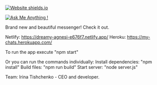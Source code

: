 [![Website shields.io](https://img.shields.io/website-up-down-green-red/http/shields.io.svg)](http://shields.io/)

[![Ask Me Anything !](https://img.shields.io/badge/Ask%20me-anything-1abc9c.svg)](https://GitHub.com/Naereen/ama)

Brand new and beautiful messenger! Check it out.

Netlify: https://dreamy-agnesi-e676f7.netlify.app/
Heroku: https://my-chats.herokuapp.com/


To run the app execute "npm start"

Or you can run the commands individually:
Install dependencies: "npm install"
Build files: "npm run build"
Start server: "node server.js"


Team:
Irina Tishchenko - CEO and developer.
